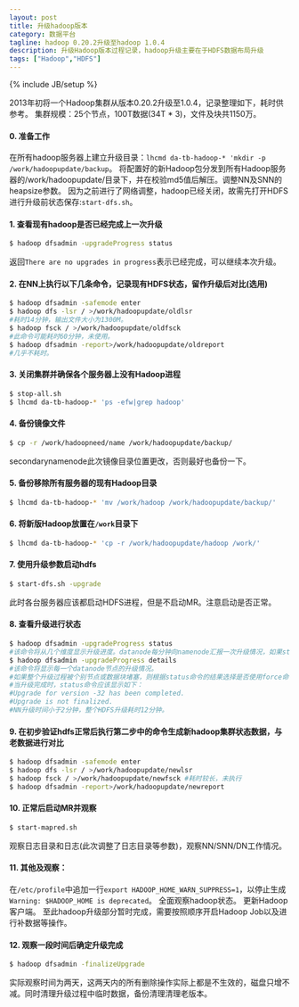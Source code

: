 ```yaml
---
layout: post
title: 升级hadoop版本
category: 数据平台
tagline: hadoop 0.20.2升级至hadoop 1.0.4
description: 升级Hadoop版本过程记录，hadoop升级主要在于HDFS数据布局升级
tags: ["Hadoop","HDFS"]
---
```

{% include JB/setup %}

2013年初将一个Hadoop集群从版本0.20.2升级至1.0.4，记录整理如下，耗时供参考。
集群规模：25个节点，100T数据(34T * 3)，文件及块共1150万。

#### 0. 准备工作
在所有hadoop服务器上建立升级目录：`lhcmd da-tb-hadoop-* 'mkdir -p /work/hadoopupdate/backup`。
将配置好的新Hadoop包分发到所有Hadoop服务器的/work/hadoopupdate/目录下，并在校验md5值后解压。调整NN及SNN的heapsize参数。
因为之前进行了网络调整，hadoop已经关闭，故需先打开HDFS进行升级前状态保存:`start-dfs.sh`。

#### 1. 查看现有hadoop是否已经完成上一次升级

```sh
$ hadoop dfsadmin -upgradeProgress status
```

返回`There are no upgrades in progress`表示已经完成，可以继续本次升级。

#### 2. 在NN上执行以下几条命令，记录现有HDFS状态，留作升级后对比(选用)
```sh
$ hadoop dfsadmin -safemode enter
$ hadoop dfs -lsr / >/work/hadoopupdate/oldlsr
#耗时14分钟，输出文件大小为1300M。
$ hadoop fsck / >/work/hadoopupdate/oldfsck
#此命令可能耗时60分钟，未使用。
$ hadoop dfsadmin -report>/work/hadoopupdate/oldreport
#几乎不耗时。
```

#### 3. 关闭集群并确保各个服务器上没有Hadoop进程

```sh
$ stop-all.sh
$ lhcmd da-tb-hadoop-* 'ps -efw|grep hadoop'
```

#### 4. 备份镜像文件

```sh
$ cp -r /work/hadoopneed/name /work/hadoopupdate/backup/
```

secondarynamenode此次镜像目录位置更改，否则最好也备份一下。

#### 5. 备份移除所有服务器的现有Hadoop目录

```sh
$ lhcmd da-tb-hadoop-* 'mv /work/hadoop /work/hadoopupdate/backup/'
```

#### 6. 将新版Hadoop放置在`/work`目录下

```sh
$ lhcmd da-tb-hadoop-* 'cp -r /work/hadoopupdate/hadoop /work/'
```

#### 7. 使用升级参数启动hdfs

```sh
$ start-dfs.sh -upgrade
```

此时各台服务器应该都启动HDFS进程，但是不启动MR。注意启动是否正常。

#### 8. 查看升级进行状态

```sh
$ hadoop dfsadmin -upgradeProgress status
#该命令将从几个维度显示升级进度。datanode每分钟向namenode汇报一次升级情况，如果status命令几分钟都没有任何更新，可以使用以下命令查看详情：
$ hadoop dfsadmin -upgradeProgress details
#该命令将显示每一个datanode节点的升级情况。
#如果整个升级过程被个别节点或数据块堵塞，则根据status命令的结果选择是否使用force命令强制完成升级：hadoop dfsadmin -upgradeProgress force
#当升级完成时，status命令应该显示如下：
#Upgrade for version -32 has been completed.
#Upgrade is not finalized.
#NN升级时间小于2分钟，整个HDFS升级耗时12分钟。
```

#### 9. 在初步验证hdfs正常后执行第二步中的命令生成新hadoop集群状态数据，与老数据进行对比

```sh
$ hadoop dfsadmin -safemode enter
$ hadoop dfs -lsr / >/work/hadoopupdate/newlsr
$ hadoop fsck / >/work/hadoopupdate/newfsck #耗时较长，未执行
$ hadoop dfsadmin -report>/work/hadoopupdate/newreport
```

#### 10. 正常后启动MR并观察

```sh
$ start-mapred.sh
```

观察日志目录和日志(此次调整了日志目录等参数)，观察NN/SNN/DN工作情况。

#### 11. 其他及观察：
在`/etc/profile`中追加一行`export HADOOP_HOME_WARN_SUPPRESS=1`，以停止生成`Warning: $HADOOP_HOME is deprecated`。
全面观察hadoop状态。
更新Hadoop客户端。
至此hadoop升级部分暂时完成，需要按照顺序开启Hadoop Job以及进行补数据等操作。

#### 12. 观察一段时间后确定升级完成

```sh
$ hadoop dfsadmin -finalizeUpgrade
```

实际观察时间为两天，这两天内的所有删除操作实际上都是不生效的，磁盘只增不减。同时清理升级过程中临时数据，备份清理清理老版本。
